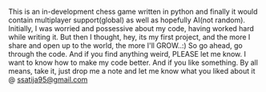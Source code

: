 This is an in-development chess game written in python and finally it would contain multiplayer support(global) as well as hopefully AI(not random).
Initially, I was worried and possessive about my code, having worked hard while writing it. But then I thought, hey, its my first project, and the more I share and open up to the world, the more I'll GROW..:)
So go ahead, go through the code. And if you find anything weird, PLEASE let me know. I want to know how to make my code better.
And if you like something. By all means, take it, just drop me a note and let me know what you liked about it @ ssatija95@gmail.com